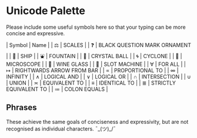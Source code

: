 # Unicode Palette
Please include some useful symbols here so that your typing can be more concise and expressive.

| Symbol  | Name  |
| ⚖   | SCALES  |
| ❓  | BLACK QUESTION MARK ORNAMENT |
| 🚢  | SHIP  |
| ⛲  | FOUNTAIN  |
| 🔮  | CRYSTAL BALL |
| 🌀  | CYCLONE  |
| 🔬  | MICROSCOPE  |
| 🍷  | WINE GLASS  |
| 🎰  | SLOT MACHINE  |
| ∀   | FOR ALL  |
| ↦   | RIGHTWARDS ARROW FROM BAR  |
| ∝   | PROPORTIONAL TO  |
| ∞   | INFINITY  |
| ∧   | LOGICAL AND  |
| ∨   | LOGICAL OR  |
| ∩   | INTERSECTION  |
| ∪   | UNION  |
| ≍   | EQUIVALENT TO  |
| ≡   | IDENTICAL TO |
| ≣   | STRICTLY EQUIVALENT TO |
| ≔   | COLON EQUALS  |


## Phrases
These achieve the same goals of conciseness and expressivity, but are not recognised as individual characters.
¯\_(ツ)_/¯
